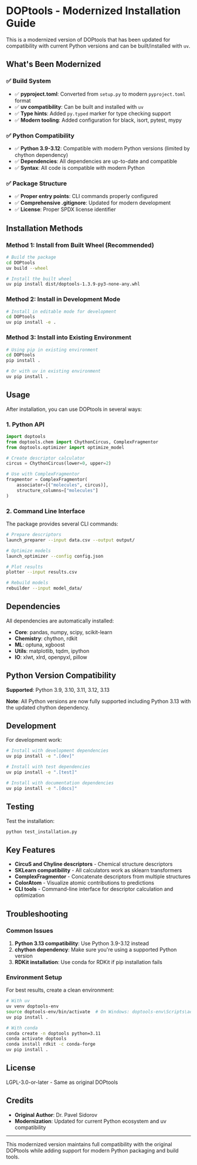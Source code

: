 # DOPtools - Modernized Installation Guide

This is a modernized version of DOPtools that has been updated for compatibility with current Python versions and can be built/installed with `uv`.

## What's Been Modernized

### ✅ **Build System**
- ✅ **pyproject.toml**: Converted from `setup.py` to modern `pyproject.toml` format
- ✅ **uv compatibility**: Can be built and installed with `uv`
- ✅ **Type hints**: Added `py.typed` marker for type checking support
- ✅ **Modern tooling**: Added configuration for black, isort, pytest, mypy

### ✅ **Python Compatibility**
- ✅ **Python 3.9-3.12**: Compatible with modern Python versions (limited by chython dependency)
- ✅ **Dependencies**: All dependencies are up-to-date and compatible
- ✅ **Syntax**: All code is compatible with modern Python

### ✅ **Package Structure**
- ✅ **Proper entry points**: CLI commands properly configured
- ✅ **Comprehensive .gitignore**: Updated for modern development
- ✅ **License**: Proper SPDX license identifier

## Installation Methods

### Method 1: Install from Built Wheel (Recommended)

```bash
# Build the package
cd DOPtools
uv build --wheel

# Install the built wheel
uv pip install dist/doptools-1.3.9-py3-none-any.whl
```

### Method 2: Install in Development Mode

```bash
# Install in editable mode for development
cd DOPtools
uv pip install -e .
```

### Method 3: Install into Existing Environment

```bash
# Using pip in existing environment
cd DOPtools
pip install .

# Or with uv in existing environment
uv pip install .
```

## Usage

After installation, you can use DOPtools in several ways:

### 1. Python API

```python
import doptools
from doptools.chem import ChythonCircus, ComplexFragmentor
from doptools.optimizer import optimize_model

# Create descriptor calculator
circus = ChythonCircus(lower=0, upper=2)

# Use with ComplexFragmentor
fragmentor = ComplexFragmentor(
    associator=[("molecules", circus)],
    structure_columns=["molecules"]
)
```

### 2. Command Line Interface

The package provides several CLI commands:

```bash
# Prepare descriptors
launch_preparer --input data.csv --output output/

# Optimize models  
launch_optimizer --config config.json

# Plot results
plotter --input results.csv

# Rebuild models
rebuilder --input model_data/
```

## Dependencies

All dependencies are automatically installed:

- **Core**: pandas, numpy, scipy, scikit-learn
- **Chemistry**: chython, rdkit
- **ML**: optuna, xgboost
- **Utils**: matplotlib, tqdm, ipython
- **IO**: xlwt, xlrd, openpyxl, pillow

## Python Version Compatibility

**Supported**: Python 3.9, 3.10, 3.11, 3.12, 3.13

**Note**: All Python versions are now fully supported including Python 3.13 with the updated chython dependency.

## Development

For development work:

```bash
# Install with development dependencies
uv pip install -e ".[dev]"

# Install with test dependencies
uv pip install -e ".[test]" 

# Install with documentation dependencies
uv pip install -e ".[docs]"
```

## Testing

Test the installation:

```bash
python test_installation.py
```

## Key Features

- **CircuS and Chyline descriptors** - Chemical structure descriptors
- **SKLearn compatibility** - All calculators work as sklearn transformers
- **ComplexFragmentor** - Concatenate descriptors from multiple structures
- **ColorAtom** - Visualize atomic contributions to predictions
- **CLI tools** - Command-line interface for descriptor calculation and optimization

## Troubleshooting

### Common Issues

1. **Python 3.13 compatibility**: Use Python 3.9-3.12 instead
2. **chython dependency**: Make sure you're using a supported Python version
3. **RDKit installation**: Use conda for RDKit if pip installation fails

### Environment Setup

For best results, create a clean environment:

```bash
# With uv
uv venv doptools-env
source doptools-env/bin/activate  # On Windows: doptools-env\Scripts\activate
uv pip install .

# With conda  
conda create -n doptools python=3.11
conda activate doptools
conda install rdkit -c conda-forge
uv pip install .
```

## License

LGPL-3.0-or-later - Same as original DOPtools

## Credits

- **Original Author**: Dr. Pavel Sidorov
- **Modernization**: Updated for current Python ecosystem and uv compatibility

---

This modernized version maintains full compatibility with the original DOPtools while adding support for modern Python packaging and build tools.